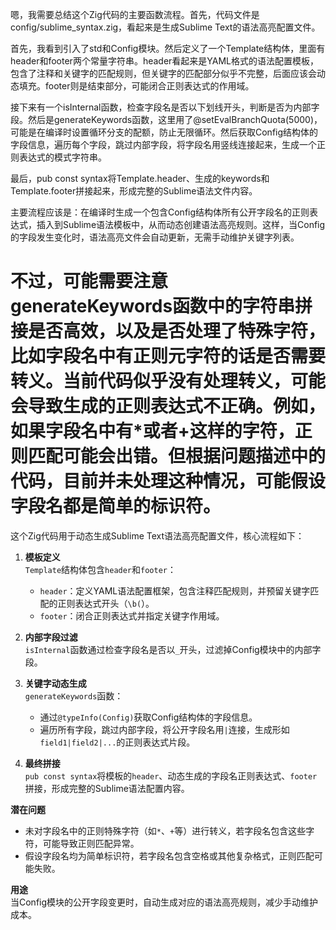 嗯，我需要总结这个Zig代码的主要函数流程。首先，代码文件是config/sublime_syntax.zig，看起来是生成Sublime Text的语法高亮配置文件。

首先，我看到引入了std和Config模块。然后定义了一个Template结构体，里面有header和footer两个常量字符串。header看起来是YAML格式的语法配置模板，包含了注释和关键字的匹配规则，但关键字的匹配部分似乎不完整，后面应该会动态填充。footer则是结束部分，可能闭合正则表达式的作用域。

接下来有一个isInternal函数，检查字段名是否以下划线开头，判断是否为内部字段。然后是generateKeywords函数，这里用了@setEvalBranchQuota(5000)，可能是在编译时设置循环分支的配额，防止无限循环。然后获取Config结构体的字段信息，遍历每个字段，跳过内部字段，将字段名用竖线连接起来，生成一个正则表达式的模式字符串。

最后，pub const syntax将Template.header、生成的keywords和Template.footer拼接起来，形成完整的Sublime语法文件内容。

主要流程应该是：在编译时生成一个包含Config结构体所有公开字段名的正则表达式，插入到Sublime语法模板中，从而动态创建语法高亮规则。这样，当Config的字段发生变化时，语法高亮文件会自动更新，无需手动维护关键字列表。

不过，可能需要注意generateKeywords函数中的字符串拼接是否高效，以及是否处理了特殊字符，比如字段名中有正则元字符的话是否需要转义。当前代码似乎没有处理转义，可能会导致生成的正则表达式不正确。例如，如果字段名中有*或者+这样的字符，正则匹配可能会出错。但根据问题描述中的代码，目前并未处理这种情况，可能假设字段名都是简单的标识符。
================================================
这个Zig代码用于动态生成Sublime Text语法高亮配置文件，核心流程如下：

1. **模板定义**  
   `Template`结构体包含`header`和`footer`：
   - `header`：定义YAML语法配置框架，包含注释匹配规则，并预留关键字匹配的正则表达式开头（`\b(`）。
   - `footer`：闭合正则表达式并指定关键字作用域。

2. **内部字段过滤**  
   `isInternal`函数通过检查字段名是否以`_`开头，过滤掉Config模块中的内部字段。

3. **关键字动态生成**  
   `generateKeywords`函数：
   - 通过`@typeInfo(Config)`获取Config结构体的字段信息。
   - 遍历所有字段，跳过内部字段，将公开字段名用`|`连接，生成形如`field1|field2|...`的正则表达式片段。

4. **最终拼接**  
   `pub const syntax`将模板的`header`、动态生成的字段名正则表达式、`footer`拼接，形成完整的Sublime语法配置内容。

**潜在问题**  
- 未对字段名中的正则特殊字符（如`*`、`+`等）进行转义，若字段名包含这些字符，可能导致正则匹配异常。
- 假设字段名均为简单标识符，若字段名包含空格或其他复杂格式，正则匹配可能失败。

**用途**  
当Config模块的公开字段变更时，自动生成对应的语法高亮规则，减少手动维护成本。